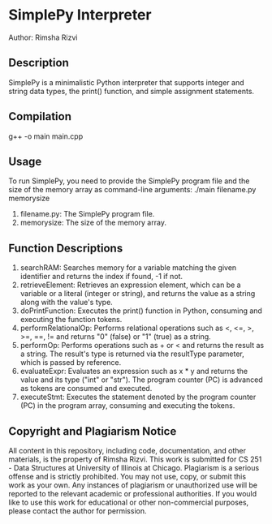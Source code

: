 # SimplePy Interpreter
Author: Rimsha Rizvi

## Description
SimplePy is a minimalistic Python interpreter that supports integer and string data types, the print() function, and simple assignment statements.

## Compilation
g++ -o main main.cpp

## Usage
To run SimplePy, you need to provide the SimplePy program file and the size of the memory array as command-line arguments: ./main filename.py memorysize
1. filename.py: The SimplePy program file.
2. memorysize: The size of the memory array.

## Function Descriptions
1. searchRAM: Searches memory for a variable matching the given identifier and returns the index if found, -1 if not.
2. retrieveElement: Retrieves an expression element, which can be a variable or a literal (integer or string), and returns the value as a string along with the value's type.
3. doPrintFunction: Executes the print() function in Python, consuming and executing the function tokens.
4. performRelationalOp: Performs relational operations such as <, <=, >, >=, ==, != and returns "0" (false) or "1" (true) as a string.
5. performOp: Performs operations such as + or < and returns the result as a string. The result's type is returned via the resultType parameter, which is passed by reference.
6. evaluateExpr: Evaluates an expression such as x * y and returns the value and its type ("int" or "str"). The program counter (PC) is advanced as tokens are consumed and executed.
7. executeStmt: Executes the statement denoted by the program counter (PC) in the program array, consuming and executing the tokens.

## Copyright and Plagiarism Notice
All content in this repository, including code, documentation, and other materials, is the property of Rimsha Rizvi. This work is submitted for CS 251 - Data Structures at University of Illinois at Chicago.
Plagiarism is a serious offense and is strictly prohibited. You may not use, copy, or submit this work as your own. Any instances of plagiarism or unauthorized use will be reported to the relevant academic or professional authorities.
If you would like to use this work for educational or other non-commercial purposes, please contact the author for permission.
